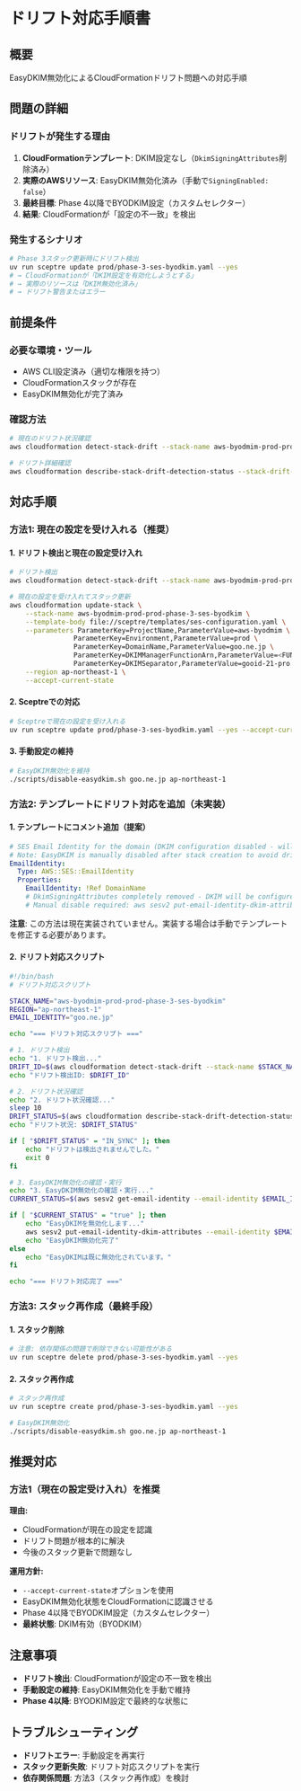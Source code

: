 # ドリフト対応手順書

## 概要
EasyDKIM無効化によるCloudFormationドリフト問題への対応手順

## 問題の詳細

### ドリフトが発生する理由
1. **CloudFormationテンプレート**: DKIM設定なし（`DkimSigningAttributes`削除済み）
2. **実際のAWSリソース**: EasyDKIM無効化済み（手動で`SigningEnabled: false`）
3. **最終目標**: Phase 4以降でBYODKIM設定（カスタムセレクター）
4. **結果**: CloudFormationが「設定の不一致」を検出

### 発生するシナリオ
```bash
# Phase 3スタック更新時にドリフト検出
uv run sceptre update prod/phase-3-ses-byodkim.yaml --yes
# → CloudFormationが「DKIM設定を有効化しようとする」
# → 実際のリソースは「DKIM無効化済み」
# → ドリフト警告またはエラー
```

## 前提条件

### 必要な環境・ツール
- AWS CLI設定済み（適切な権限を持つ）
- CloudFormationスタックが存在
- EasyDKIM無効化が完了済み

### 確認方法
```bash
# 現在のドリフト状況確認
aws cloudformation detect-stack-drift --stack-name aws-byodmim-prod-prod-phase-3-ses-byodkim --region ap-northeast-1

# ドリフト詳細確認
aws cloudformation describe-stack-drift-detection-status --stack-drift-detection-id <DRIFT_DETECTION_ID> --region ap-northeast-1
```

## 対応手順

### 方法1: 現在の設定を受け入れる（推奨）

#### 1. ドリフト検出と現在の設定受け入れ
```bash
# ドリフト検出
aws cloudformation detect-stack-drift --stack-name aws-byodmim-prod-prod-phase-3-ses-byodkim --region ap-northeast-1

# 現在の設定を受け入れてスタック更新
aws cloudformation update-stack \
    --stack-name aws-byodmim-prod-prod-phase-3-ses-byodkim \
    --template-body file://sceptre/templates/ses-configuration.yaml \
    --parameters ParameterKey=ProjectName,ParameterValue=aws-byodmim \
                ParameterKey=Environment,ParameterValue=prod \
                ParameterKey=DomainName,ParameterValue=goo.ne.jp \
                ParameterKey=DKIMManagerFunctionArn,ParameterValue=<FUNCTION_ARN> \
                ParameterKey=DKIMSeparator,ParameterValue=gooid-21-pro \
    --region ap-northeast-1 \
    --accept-current-state
```

#### 2. Sceptreでの対応
```bash
# Sceptreで現在の設定を受け入れる
uv run sceptre update prod/phase-3-ses-byodkim.yaml --yes --accept-current-state
```

#### 3. 手動設定の維持
```bash
# EasyDKIM無効化を維持
./scripts/disable-easydkim.sh goo.ne.jp ap-northeast-1
```

### 方法2: テンプレートにドリフト対応を追加（未実装）

#### 1. テンプレートにコメント追加（提案）
```yaml
# SES Email Identity for the domain (DKIM configuration disabled - will be configured in Phase 4-7)
# Note: EasyDKIM is manually disabled after stack creation to avoid drift issues
EmailIdentity:
  Type: AWS::SES::EmailIdentity
  Properties:
    EmailIdentity: !Ref DomainName
    # DkimSigningAttributes completely removed - DKIM will be configured in Phase 4-7
    # Manual disable required: aws sesv2 put-email-identity-dkim-attributes --no-signing-enabled
```

**注意**: この方法は現在実装されていません。実装する場合は手動でテンプレートを修正する必要があります。

#### 2. ドリフト対応スクリプト
```bash
#!/bin/bash
# ドリフト対応スクリプト

STACK_NAME="aws-byodmim-prod-prod-phase-3-ses-byodkim"
REGION="ap-northeast-1"
EMAIL_IDENTITY="goo.ne.jp"

echo "=== ドリフト対応スクリプト ==="

# 1. ドリフト検出
echo "1. ドリフト検出..."
DRIFT_ID=$(aws cloudformation detect-stack-drift --stack-name $STACK_NAME --region $REGION --query "StackDriftDetectionId" --output text)
echo "ドリフト検出ID: $DRIFT_ID"

# 2. ドリフト状況確認
echo "2. ドリフト状況確認..."
sleep 10
DRIFT_STATUS=$(aws cloudformation describe-stack-drift-detection-status --stack-drift-detection-id $DRIFT_ID --region $REGION --query "StackDriftStatus" --output text)
echo "ドリフト状況: $DRIFT_STATUS"

if [ "$DRIFT_STATUS" = "IN_SYNC" ]; then
    echo "ドリフトは検出されませんでした。"
    exit 0
fi

# 3. EasyDKIM無効化の確認・実行
echo "3. EasyDKIM無効化の確認・実行..."
CURRENT_STATUS=$(aws sesv2 get-email-identity --email-identity $EMAIL_IDENTITY --region $REGION --query "DkimAttributes.SigningEnabled" --output text)

if [ "$CURRENT_STATUS" = "true" ]; then
    echo "EasyDKIMを無効化します..."
    aws sesv2 put-email-identity-dkim-attributes --email-identity $EMAIL_IDENTITY --no-signing-enabled --region $REGION
    echo "EasyDKIM無効化完了"
else
    echo "EasyDKIMは既に無効化されています。"
fi

echo "=== ドリフト対応完了 ==="
```

### 方法3: スタック再作成（最終手段）

#### 1. スタック削除
```bash
# 注意: 依存関係の問題で削除できない可能性がある
uv run sceptre delete prod/phase-3-ses-byodkim.yaml --yes
```

#### 2. スタック再作成
```bash
# スタック再作成
uv run sceptre create prod/phase-3-ses-byodkim.yaml --yes

# EasyDKIM無効化
./scripts/disable-easydkim.sh goo.ne.jp ap-northeast-1
```

## 推奨対応

### **方法1（現在の設定受け入れ）を推奨**

**理由:**
- CloudFormationが現在の設定を認識
- ドリフト問題が根本的に解決
- 今後のスタック更新で問題なし

**運用方針:**
- `--accept-current-state`オプションを使用
- EasyDKIM無効化状態をCloudFormationに認識させる
- Phase 4以降でBYODKIM設定（カスタムセレクター）
- **最終状態**: DKIM有効（BYODKIM）

## 注意事項
- **ドリフト検出**: CloudFormationが設定の不一致を検出
- **手動設定の維持**: EasyDKIM無効化を手動で維持
- **Phase 4以降**: BYODKIM設定で最終的な状態に

## トラブルシューティング
- **ドリフトエラー**: 手動設定を再実行
- **スタック更新失敗**: ドリフト対応スクリプトを実行
- **依存関係問題**: 方法3（スタック再作成）を検討
